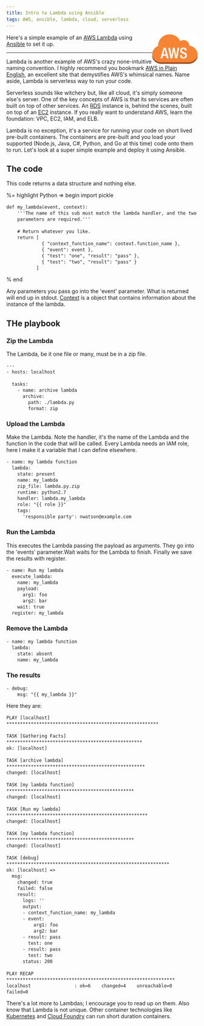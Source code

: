 ```yaml
---
title: Intro to Lambda using Ansible
tags: AWS, ansible, lambda, cloud, serverless
---
```


<a href=""><img style='float:right' alt='aws logo' width='120px' src='/static/images/aws.png'></a>

Here's a simple example of an [AWS Lambda](https://aws.amazon.com/lambda/) using [Ansible](https://www.ansible.com/) to set it up.

---

Lambda is another example of AWS's crazy none-intuitive naming convention. I highly recommend you bookmark [AWS in Plain English](https://www.expeditedssl.com/aws-in-plain-english), an excellent site that demystifies AWS's whimsical names. Name aside, Lambda is serverless way to run your code.

Serverless sounds like witchery but, like all cloud, it's simply someone else's server. One of the key concepts of AWS is that its services are often built on top of other services. An [RDS](https://aws.amazon.com/rds/) instance is, behind the scenes, built on top of an [EC2](https://aws.amazon.com/ec2/) instance. If you really want to understand AWS, learn the foundation: VPC, EC2, IAM, and ELB.

Lambda is no exception, it's a service for running your code on short lived pre-built containers. The containers are pre-built and you load your supported (Node.js, Java, C#, Python, and Go at this time) code onto them to run. Let's look at a super simple example and deploy it using Ansible.

## The code

This code returns a data structure and nothing else.

%= highlight Python => begin
    import pickle

    def my_lambda(event, context):
        '''The name of this sub must match the lambda handler, and the two 
        parameters are required.'''
        
        # Return whatever you like.
        return [ 
                 { "context_function_name": context.function_name },
                 { "event": event },
                 { "test": "one", "result": "pass" },
                 { "test": "two", "result": "pass" }
               ]
% end

Any parameters you pass go into the 'event' parameter. What is returned will end up in stdout. [Context](https://docs.aws.amazon.com/lambda/latest/dg/python-context-object.html) is a object that contains information about the instance of the lambda.

## THe playbook

### Zip the Lambda

The Lambda, be it one file or many, must be in a zip file.

    ---
    - hosts: localhost

      tasks:
        - name: archive lambda
          archive:
            path: ./lambda.py
            format: zip

### Upload the Lambda

Make the Lambda. Note the handler, it's the name of the Lambda and the function in the code that will be called. Every Lambda needs an IAM role, here I make it a variable that I can define elsewhere.

    - name: my lambda function
      lambda:
        state: present
        name: my_lambda
        zip_file: lambda.py.zip
        runtime: python2.7
        handler: lambda.my_lambda
        role: "{{ role }}"
        tags:
          'responsible party': nwatson@example.com

### Run the Lambda

This executes the Lambda passing the payload as arguments. They go into the 'events' parameter.Wait waits for the Lambda to finish. Finally we save the results with register.

    - name: Run my lambda
      execute_lambda:
        name: my_lambda
        payload:
          arg1: foo
          arg2: bar
        wait: true
      register: my_lambda

### Remove the Lambda

    - name: my lambda function
      lambda:
        state: absent
        name: my_lambda

### The results

    - debug:
        msg: "{{ my_lambda }}"

Here they are:

    PLAY [localhost] ********************************************************

    TASK [Gathering Facts] **************************************************
    ok: [localhost]

    TASK [archive lambda] ***************************************************
    changed: [localhost]

    TASK [my lambda function] ***********************************************
    changed: [localhost]

    TASK [Run my lambda] ****************************************************
    changed: [localhost]

    TASK [my lambda function] ***********************************************
    changed: [localhost]

    TASK [debug] ************************************************************
    ok: [localhost] => 
      msg:
        changed: true
        failed: false
        result:
          logs: ''
          output:
          - context_function_name: my_lambda
          - event:
              arg1: foo
              arg2: bar
          - result: pass
            test: one
          - result: pass
            test: two
          status: 200

    PLAY RECAP **************************************************************
    localhost                : ok=6    changed=4    unreachable=0    failed=0   

There's a lot more to Lambdas; I encourage you to read up on them. Also know that Lambda is not unique. Other container technologies like [Kubernetes](https://kubernetes.io/docs/concepts/workloads/controllers/jobs-run-to-completion/) and [Cloud Foundry](https://www.cloudfoundry.org/) can run short duration containers.
